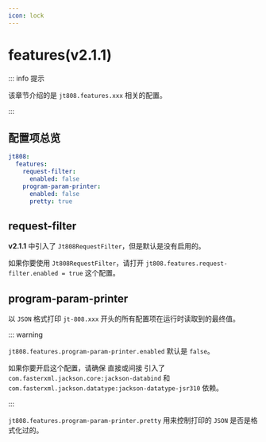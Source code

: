 ```yaml
---
icon: lock
---
```


# features(v2.1.1)

::: info 提示

该章节介绍的是 `jt808.features.xxx` 相关的配置。

:::

## 配置项总览

```yaml
jt808:
  features:
    request-filter:
      enabled: false
    program-param-printer:
      enabled: false
      pretty: true
```

## request-filter

**v2.1.1** 中引入了 `Jt808RequestFilter`，但是默认是没有启用的。

如果你要使用 `Jt808RequestFilter`，请打开 `jt808.features.request-filter.enabled = true` 这个配置。

## program-param-printer

以 `JSON` 格式打印 `jt-808.xxx` 开头的所有配置项在运行时读取到的最终值。

::: warning

`jt808.features.program-param-printer.enabled` 默认是 `false`。

如果你要开启这个配置，请确保 直接或间接 引入了 `com.fasterxml.jackson.core:jackson-databind` 和 `com.fasterxml.jackson.datatype:jackson-datatype-jsr310` 依赖。

:::

`jt808.features.program-param-printer.pretty` 用来控制打印的 `JSON` 是否是格式化过的。